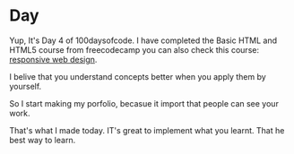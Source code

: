 # Day 

Yup, It's Day 4 of 100daysofcode. I have completed the Basic HTML and HTML5 course from freecodecamp you can also check this course: [responsive web design](https://www.freecodecamp.org/learn/responsive-web-design).

I belive that you understand concepts better when you apply them by yourself.

So I start making my porfolio, becasue it import that people can see your work.

That's what I made today. IT's great to implement what you learnt. That he best way to learn.
    